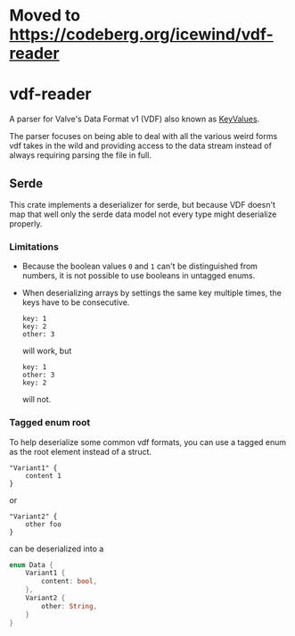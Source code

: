 # Moved to https://codeberg.org/icewind/vdf-reader

# vdf-reader

A parser for Valve's Data Format v1 (VDF) also known as [KeyValues](https://developer.valvesoftware.com/wiki/KeyValues).

The parser focuses on being able to deal with all the various weird forms vdf takes in the wild and providing access to the data stream instead of always requiring parsing the file in full.

## Serde

This crate implements a deserializer for serde, but because VDF doesn't map that well only the serde data model not every type might deserialize properly.

### Limitations

- Because the boolean values `0` and `1` can't be distinguished from numbers, it is not possible to use booleans in untagged enums.
- When deserializing arrays by settings the same key multiple times, the keys have to be consecutive.

  ```vdf
  key: 1
  key: 2
  other: 3
  ```

  will work, but

  ```vdf
  key: 1
  other: 3
  key: 2
  ```

  will not.

### Tagged enum root

To help deserialize some common vdf formats, you can use a tagged enum as the root element instead of a struct.

```vdf
"Variant1" {
    content 1
}
```

or

```vdf
"Variant2" {
    other foo
}
```

can be deserialized into a

```rust
enum Data {
    Variant1 {
        content: bool,
    },
    Variant2 {
        other: String,
    }
}
```
